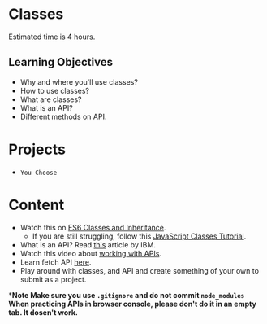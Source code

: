 # Classes

Estimated time is 4 hours.

## Learning Objectives
- Why and where you'll use classes?
- How to use classes?
- What are classes?
- What is an API?
- Different methods on API.



# Projects
- `You Choose`

# Content
- Watch this on [ES6 Classes and Inheritance](https://www.youtube.com/watch?v=YBBg6bp9ojA).
  - If you are still struggling, follow this [JavaScript Classes Tutorial](https://www.youtube.com/watch?v=2ZphE5HcQPQ).
- What is an API? Read [this](https://www.ibm.com/cloud/learn/api) article by IBM.
- Watch this video about [working with APIs](https://www.youtube.com/watch?v=ecT42O6I_WI).
- Learn fetch API [here](https://www.youtube.com/results?search_query=javascript+api).
- Play around with classes, and API and create something of your own to submit as a project.


***Note Make sure you use `.gitignore` and do not commit `node_modules`**
**When practicing APIs in browser console, please don't do it in an empty tab. It dosen't work.**
